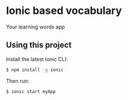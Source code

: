 Ionic based vocabulary
=====================

Your learning words app

## Using this project

Install the latest Ionic CLI:

```bash
$ npm install -g ionic
```

Then run:

```bash
$ ionic start myApp
```
